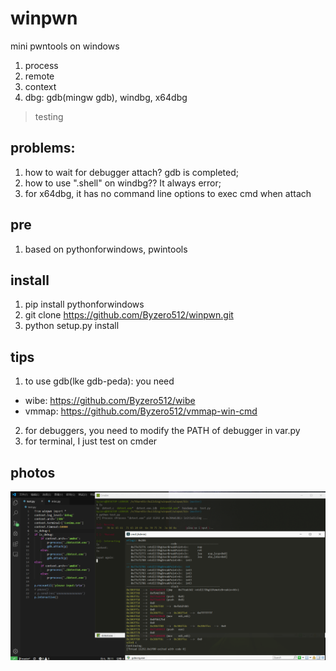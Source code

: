 # winpwn
mini pwntools on windows

1. process
2. remote
3. context
4. dbg: gdb(mingw gdb), windbg, x64dbg

> testing

## problems:
1. how to wait for debugger attach? gdb is completed;
2. how to use ".shell" on windbg?? It always error;
3. for x64dbg, it has no command line options to exec cmd when attach

## pre
1. based on pythonforwindows, pwintools

## install
1. pip install pythonforwindows
2. git clone https://github.com/Byzero512/winpwn.git
3. python setup.py install

## tips
1. to use gdb(lke gdb-peda): you need 
  + wibe: https://github.com/Byzero512/wibe
  + vmmap: https://github.com/Byzero512/vmmap-win-cmd
2. for debuggers, you need to modify the PATH of debugger in var.py
3. for terminal, I just test on cmder

## photos
![enter description here](./img/winpwn1.png)
